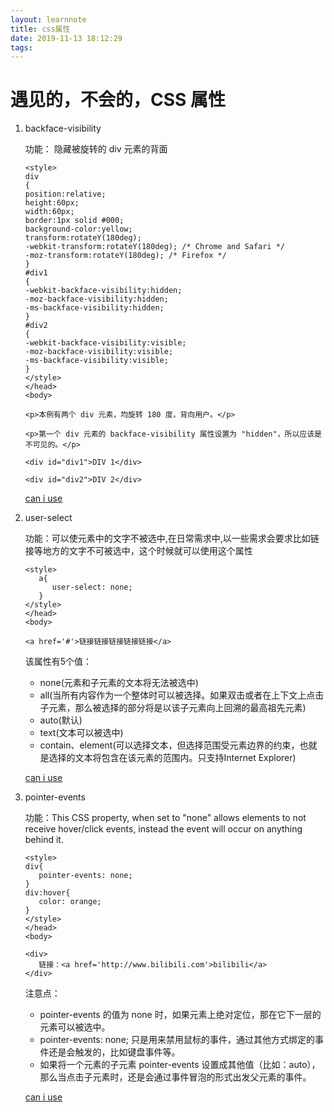```yaml
---
layout: learnnote
title: css属性
date: 2019-11-13 18:12:29
tags:
---
```


# 遇见的，不会的，CSS 属性

1. backface-visibility

   功能： 隐藏被旋转的 div 元素的背面

   ```
   <style>
   div
   {
   position:relative;
   height:60px;
   width:60px;
   border:1px solid #000;
   background-color:yellow;
   transform:rotateY(180deg);
   -webkit-transform:rotateY(180deg); /* Chrome and Safari */
   -moz-transform:rotateY(180deg); /* Firefox */
   }
   #div1
   {
   -webkit-backface-visibility:hidden;
   -moz-backface-visibility:hidden;
   -ms-backface-visibility:hidden;
   }
   #div2
   {
   -webkit-backface-visibility:visible;
   -moz-backface-visibility:visible;
   -ms-backface-visibility:visible;
   }
   </style>
   </head>
   <body>

   <p>本例有两个 div 元素，均旋转 180 度，背向用户。</p>

   <p>第一个 div 元素的 backface-visibility 属性设置为 "hidden"，所以应该是不可见的。</p>

   <div id="div1">DIV 1</div>

   <div id="div2">DIV 2</div>

   ```

   [can i use](https://www.caniuse.com/#search=backface-visibility)

2. user-select
   
   功能：可以使元素中的文字不被选中,在日常需求中,以一些需求会要求比如链接等地方的文字不可被选中，这个时候就可以使用这个属性


   ```
   <style>
      a{
         user-select: none;
      }
   </style>
   </head>
   <body>

   <a href='#'>链接链接链接链接链接</a>

   ```
   该属性有5个值： 
   - none(元素和子元素的文本将无法被选中)  
   - all(当所有内容作为一个整体时可以被选择。如果双击或者在上下文上点击子元素，那么被选择的部分将是以该子元素向上回溯的最高祖先元素)  
   - auto(默认)  
   - text(文本可以被选中)    
   - contain、element(可以选择文本，但选择范围受元素边界的约束，也就是选择的文本将包含在该元素的范围内。只支持Internet Explorer)

   [can i use](https://www.caniuse.com/#search=user-select)

3. pointer-events
   
   功能：This CSS property, when set to "none" allows elements to not receive hover/click events, instead the event will occur on anything behind it.

   ```
   <style>
   div{
      pointer-events: none;
   }
   div:hover{
      color: orange;
   }
   </style>
   </head>
   <body>

   <div>
      链接：<a href='http://www.bilibili.com'>bilibili</a>
   </div>

   ```
   注意点：

   - pointer-events 的值为 none 时，如果元素上绝对定位，那在它下一层的元素可以被选中。
   - pointer-events: none; 只是用来禁用鼠标的事件，通过其他方式绑定的事件还是会触发的，比如键盘事件等。
   - 如果将一个元素的子元素 pointer-events 设置成其他值（比如：auto），那么当点击子元素时，还是会通过事件冒泡的形式出发父元素的事件。
   
   [can i use](https://www.caniuse.com/#search=pointer-events)